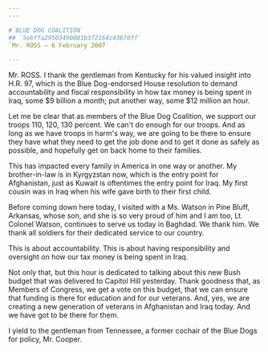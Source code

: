 ```yaml
---
---

# BLUE DOG COALITION
## `5ebffa29503490001b372164c43b70ff`
`Mr. ROSS — 6 February 2007`

---
```



Mr. ROSS. I thank the gentleman from Kentucky for his valued insight 
into H.R. 97, which is the Blue Dog-endorsed House resolution to demand 
accountability and fiscal responsibility in how tax money is being 
spent in Iraq, some $9 billion a month; put another way, some $12 
million an hour.

Let me be clear that as members of the Blue Dog Coalition, we support 
our troops 110, 120, 130 percent. We can't do enough for our troops. 
And as long as we have troops in harm's way, we are going to be there 
to ensure they have what they need to get the job done and to get it 
done as safely as possible, and hopefully get on back home to their 
families.

This has impacted every family in America in one way or another. My 
brother-in-law is in Kyrgyzstan now, which is the entry point for 
Afghanistan, just as Kuwait is oftentimes the entry point for Iraq. My 
first cousin was in Iraq when his wife gave birth to their first child.

Before coming down here today, I visited with a Ms. Watson in Pine 
Bluff, Arkansas, whose son, and she is so very proud of him and I am 
too, Lt. Colonel Watson, continues to serve us today in Baghdad. We 
thank him. We thank all soldiers for their dedicated service to our 
country.

This is about accountability. This is about having responsibility and 
oversight on how our tax money is being spent in Iraq.

Not only that, but this hour is dedicated to talking about this new 
Bush budget that was delivered to Capitol Hill yesterday. Thank 
goodness that, as Members of Congress, we get a vote on this budget, 
that we can ensure that funding is there for education and for our 
veterans. And, yes, we are creating a new generation of veterans in 
Afghanistan and Iraq today. And we have got to be there for them.

I yield to the gentleman from Tennessee, a former cochair of the Blue 
Dogs for policy, Mr. Cooper.
